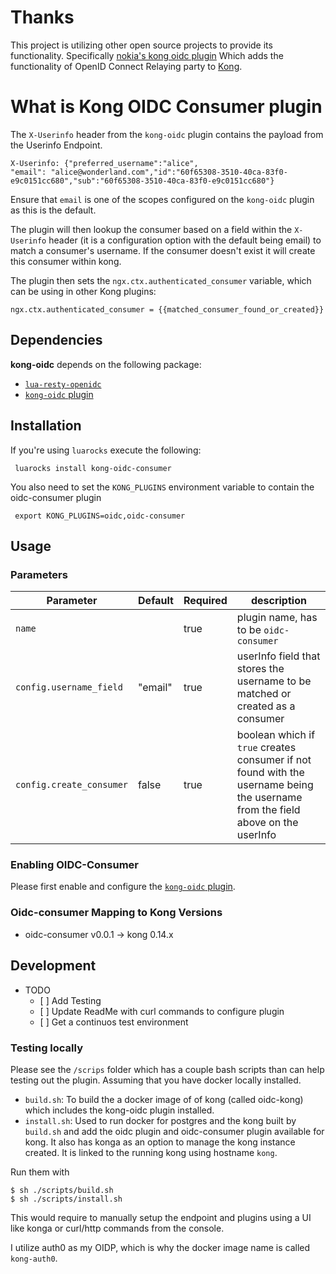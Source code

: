 # Thanks
This project is utilizing other open source projects to provide its functionality. 
Specifically [nokia's kong oidc plugin](https://github.com/nokia/kong-oidc) Which adds the functionality of OpenID Connect Relaying party to [Kong](https://github.com/Mashape/kong).


# What is Kong OIDC Consumer plugin

The `X-Userinfo` header from the `kong-oidc` plugin contains the payload from the Userinfo Endpoint. 

```
X-Userinfo: {"preferred_username":"alice",
"email": "alice@wonderland.com","id":"60f65308-3510-40ca-83f0-e9c0151cc680","sub":"60f65308-3510-40ca-83f0-e9c0151cc680"}
```

Ensure that `email` is one of the scopes configured on the `kong-oidc` plugin as this is the default.

The plugin will then lookup the consumer based on a field within the `X-Userinfo` header (it is a configuration option with the default being email) to match a consumer's username. If the consumer doesn't exist it will create this consumer within kong. 

The plugin then sets the `ngx.ctx.authenticated_consumer` variable, which can be using in other Kong plugins:
```
ngx.ctx.authenticated_consumer = {{matched_consumer_found_or_created}}
```


## Dependencies

**kong-oidc** depends on the following package:

- [`lua-resty-openidc`](https://github.com/pingidentity/lua-resty-openidc/)
- [`kong-oidc` plugin](https://github.com/nokia/kong-oidc)


## Installation

If you're using `luarocks` execute the following:

     luarocks install kong-oidc-consumer

You also need to set the `KONG_PLUGINS` environment variable to contain the oidc-consumer plugin

     export KONG_PLUGINS=oidc,oidc-consumer
     
## Usage

### Parameters

| Parameter | Default  | Required | description |
| --- | --- | --- | --- |
| `name` || true | plugin name, has to be `oidc-consumer` |
| `config.username_field` |"email"| true | userInfo field that stores the username to be matched or created as a consumer |
| `config.create_consumer` |false| true | boolean which if `true` creates consumer if not found with the username being the username from the field above on the userInfo |

### Enabling OIDC-Consumer
Please first enable and configure the [`kong-oidc` plugin](https://github.com/nokia/kong-oidc).

### Oidc-consumer Mapping to Kong Versions
- oidc-consumer v0.0.1 -> kong 0.14.x


## Development

 - TODO
   -    [ ] Add Testing
   -    [ ] Update ReadMe with curl commands to configure plugin
   -    [ ] Get a continuos test environment


### Testing locally
Please see the `/scrips` folder which has a couple bash scripts than can help testing out the plugin. Assuming that you have docker locally installed.

- `build.sh`: To build the a docker image of of kong (called oidc-kong) which includes the kong-oidc plugin installed. 
- `install.sh`: Used to run docker for postgres and the kong built by `build.sh` and add the oidc plugin and oidc-consumer plugin available for kong. It also has konga as an option to manage the kong instance created. It  is linked to the running kong using hostname `kong`.

Run them with
```
$ sh ./scripts/build.sh
$ sh ./scripts/install.sh
```

This would require to manually setup the endpoint and plugins using a UI like konga or curl/http commands from the console. 

I utilize auth0 as my OIDP, which is why the docker image name is called `kong-auth0`.